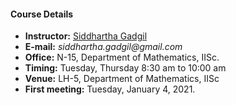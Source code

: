 #### Course Details
  
* __Instructor:__ [Siddhartha Gadgil](http://math.iisc.ac.in/~gadgil)
* __E-mail:__ _siddhartha.gadgil@gmail.com_
* __Office:__ N-15, Department of Mathematics, IISc.
* __Timing:__ Tuesday, Thursday 8:30 am to 10:00 am
* __Venue:__ LH-5, Department of Mathematics, IISc
* __First meeting:__ Tuesday, January 4, 2021.
